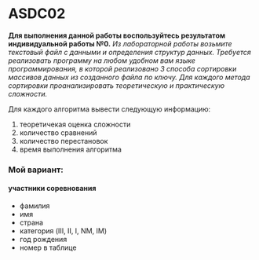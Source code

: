 # ASDC02
<b>Для выполнения данной работы воспользуйтесь результатом индивидуальной работы №0.</b>
<i>
Из лабораторной работы возьмите текстовый файл с данными и определения структур данных.
Требуется реализовать программу на любом удобном вам языке программирования, в которой реализовано 3 способа сортировки массивов данных из созданного файла по ключу. Для каждого метода сортировки проанализировать теоретическую и практическую сложности.


</i>
Для каждого алгоритма вывести следующую информацию:
<ol>
<li>теоретичекая оценка сложности
<li>количество сравнений
<li>количество перестановок
<li>время выполнения алгоритма

</ol>
<h3>Мой вариант:</h3>
      <h4>участники соревнования</h4>
      <ul>
<li>фамилия
<li>имя
<li>страна
<li>категория (III, II, I, NM, IM)
<li>год рождения
<li>номер в таблице
  </ul>

